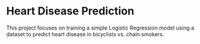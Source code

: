 # Heart Disease Prediction

This project focuses on training a simple Logistic Regression model using a dataset to predict heart disease in bicyclists vs. chain smokers.
